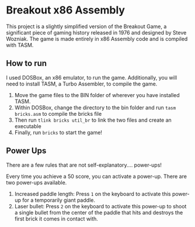 # Breakout x86 Assembly

This project is a slightly simplified version of the Breakout Game, a significant piece of gaming history released in 1976 and designed by Steve Wozniak. The game is made entirely in x86 Assembly code and is compiled with TASM. 

## How to run

I used DOSBox, an x86 emulator, to run the game. Additionally, you will need to install TASM, a Turbo Assembler, to compile the game. 

1. Move the game files to the BIN folder of wherever you have installed TASM. 
2. Within DOSBox, change the directory to the bin folder and run `tasm bricks.asm` to compile the bricks file
3. Then run `tlink bricks util_br` to link the two files and create an executable
4. Finally, run `bricks` to start the game! 

## Power Ups
There are a few rules that are not self-explanatory.... power-ups! 

Every time you achieve a 50 score, you can activate a power-up. There are two power-ups available. 

1. Increased paddle length: Press `1` on the keyboard to activate this power-up for a temporarily giant paddle. 
2. Laser bullet: Press `2` on the keyboard to activate this power-up to shoot a single bullet from the center of the paddle that hits and destroys the first brick it comes in contact with. 

